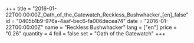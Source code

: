 +++
title = "2016-01-22T00:00:00Z_Oath_of_the_Gatewatch_Reckless_Bushwhacker_[en]_false"
id = "0405b1b9-976a-4aaf-bec6-fa006decea74"
date = "2016-01-22T00:00:00Z"
name = "Reckless Bushwhacker"
lang = ["en"]
price = "0.26"
quantity = 4
foil = false
set = "Oath of the Gatewatch"
+++
